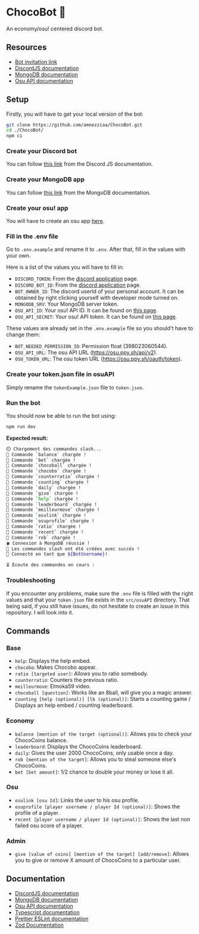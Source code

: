 # ChocoBot 🍫

An economy/osu! centered discord bot.

## Resources

- [Bot invitation link](https://discord.com/api/oauth2/authorize?client_id=893457417675886602&permissions=534723815488&scope=bot)
- [DiscordJS documentation](https://discord.js.org/#/docs/main/stable/general/welcome)
- [MongoDB documentation](https://www.mongodb.com/docs/)
- [Osu API documentation](https://osu.ppy.sh/docs/index.html)

## Setup

Firstly, you will have to get your local version of the bot:

```sh
git clone https://github.com/amnezziaa/ChocoBot.git
cd ./ChocoBot/
npm ci
```

### Create your Discord bot

You can follow [this link](https://discordjs.guide/preparations/setting-up-a-bot-application.html#creating-your-bot) from the Discord JS documentation.

### Create your MongoDB app

You can follow [this link](https://www.mongodb.com/docs/atlas/app-services/apps/create/) from the MongoDB documentation.

### Create your osu! app

You will have to create an osu app [here](https://osu.ppy.sh/home/account/edit#oauth).

### Fill in the .env file

Go to `.env.example` and rename it to `.env`. After that, fill in the values with your own.

Here is a list of the values you will have to fill in:

- `DISCORD_TOKEN`: From the [discord application](https://discord.com/developers/applications) page.
- `DISCORD_BOT_ID`: From the [discord application](https://discord.com/developers/applications) page.
- `BOT_OWNER_ID`: The discord userId of your personal account. It can be obtained by right clicking yourself with developer mode turned on.
- `MONGODB_SRV`: Your MongoDB server token.
- `OSU_API_ID`: Your osu! API ID. It can be found on [this page](https://osu.ppy.sh/home/account/edit#oauth).
- `OSU_API_SECRET`: Your osu! API token. It can be found on [this page](https://osu.ppy.sh/home/account/edit#oauth).

These values are already set in the `.env.example` file so you should't have to change them:

- `BOT_NEEDED_PERMISSION_ID`: Permission float (398023060544).
- `OSU_API_URL`: The osu API URL (https://osu.ppy.sh/api/v2).
- `OSU_TOKEN_URL`: The osu token URL (https://osu.ppy.sh/oauth/token).

### Create your token.json file in osuAPI

Simply rename the `tokenExample.json` file to `token.json`.

### Run the bot

You should now be able to run the bot using:

```sh
npm run dev
```

**Expected result:**

```sh
⏲️ Chargement des commandes slash...
📝 Commande `balance` chargée !
📝 Commande `bet` chargée !
📝 Commande `chocoball` chargée !
📝 Commande `chocobo` chargée !
📝 Commande `counterratio` chargée !
📝 Commande `counting` chargée !
📝 Commande `daily` chargée !
📝 Commande `give` chargée !
📝 Commande `help` chargée !
📝 Commande `leaderboard` chargée !
📝 Commande `meilleurmove` chargée !
📝 Commande `osulink` chargée !
📝 Commande `osuprofile` chargée !
📝 Commande `ratio` chargée !
📝 Commande `recent` chargée !
📝 Commande `rob` chargée !
🍀 Connexion à MongoDB réussie !
🎉 Les commandes slash ont été créées avec succés !
🚀 Connecté en tant que ${BotUsername}!

⏳ Écoute des commandes en cours :
```

### Troubleshooting

If you encounter any problems, make sure the `.env` file is filled with the right values and that your `token.json` file exists in the `src/osuAPI` directory. That being said, if you still have issues, do not hesitate to create an issue in this repository. I will look into it.

## Commands

### Base

- `help`: Displays the help embed.
- `chocobo`: Makes Chocobo appear.
- `ratio [targeted user]`: Allows you to ratio somebody.
- `counterratio`: Counters the previous ratio.
- `meilleurmove`: Elmoka59 video.
- `chocoball [question]`: Works like an 8ball, will give you a magic answer.
- `counting [help (optional)] [lb (optional)]`: Starts a counting game / Displays an help embed / counting leaderboard.

### Economy

- `balance [mention of the target (optional)]`: Allows you to check your ChocoCoins balance.
- `leaderboard`: Displays the ChocoCoins leaderboard.
- `daily`: Gives the user 2000 ChocoCoins, only usable once a day.
- `rob [mention of the target]`: Allows you to steal someone else's ChocoCoins.
- `bet [bet amount]`: 1/2 chance to double your money or lose it all.

### Osu

- `osulink [osu Id]`: Links the user to his osu profile.
- `osuprofile [player username / player Id (optional)]`: Shows the profile of a player.
- `recent [player username / player Id (optional)]`: Shows the last non failed osu score of a player.

### Admin

- `give [value of coins] [mention of the target] [add/remove]`: Allows you to give or remove X amount of ChocoCoins to a particular user.

## Documentation

- [DiscordJS documentation](https://discord.js.org/#/docs/discord.js/main/general/welcome)
- [MongoDB documentation](https://www.mongodb.com/docs/)
- [Osu API documentation](https://osu.ppy.sh/docs/index.html)
- [Typescript documentation](https://www.typescriptlang.org/docs/handbook/typescript-in-5-minutes.html)
- [Prettier ESLint documentation](https://prettier.io/docs/en/integrating-with-linters.html)
- [Zod Documentation](https://zod.dev/https://zod.dev/)
